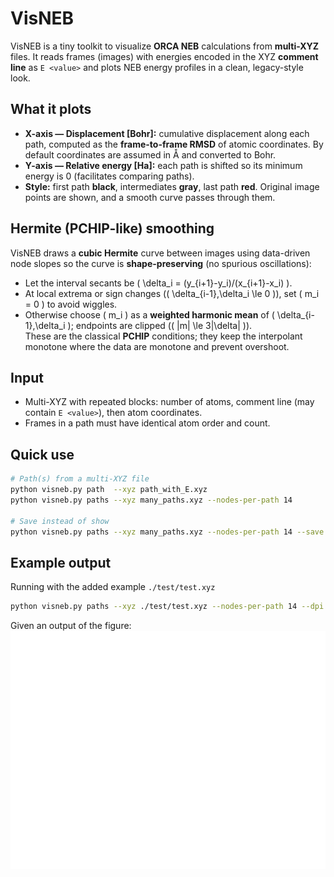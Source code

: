 # VisNEB

VisNEB is a tiny toolkit to visualize **ORCA NEB** calculations from **multi-XYZ** files. It reads frames (images) with energies encoded in the XYZ **comment line** as `E <value>` and plots NEB energy profiles in a clean, legacy-style look.

## What it plots
- **X-axis — Displacement [Bohr]:** cumulative displacement along each path, computed as the **frame-to-frame RMSD** of atomic coordinates. By default coordinates are assumed in Å and converted to Bohr.
- **Y-axis — Relative energy [Ha]:** each path is shifted so its minimum energy is 0 (facilitates comparing paths).
- **Style:** first path **black**, intermediates **gray**, last path **red**. Original image points are shown, and a smooth curve passes through them.

## Hermite (PCHIP-like) smoothing
VisNEB draws a **cubic Hermite** curve between images using data-driven node slopes so the curve is **shape-preserving** (no spurious oscillations):
- Let the interval secants be \( \delta_i = (y_{i+1}-y_i)/(x_{i+1}-x_i) \).  
- At local extrema or sign changes (\( \delta_{i-1}\,\delta_i \le 0 \)), set \( m_i = 0 \) to avoid wiggles.
- Otherwise choose \( m_i \) as a **weighted harmonic mean** of \( \delta_{i-1},\delta_i \); endpoints are clipped (\( |m| \le 3|\delta| \)).  
These are the classical **PCHIP** conditions; they keep the interpolant monotone where the data are monotone and prevent overshoot.

## Input
- Multi-XYZ with repeated blocks: number of atoms, comment line (may contain `E <value>`), then atom coordinates.  
- Frames in a path must have identical atom order and count.

## Quick use
```bash
# Path(s) from a multi-XYZ file
python visneb.py path  --xyz path_with_E.xyz
python visneb.py paths --xyz many_paths.xyz --nodes-per-path 14

# Save instead of show
python visneb.py paths --xyz many_paths.xyz --nodes-per-path 14 --save plots/neb.png
```

## Example output
Running with the added example `./test/test.xyz`
```bash
python visneb.py paths --xyz ./test/test.xyz --nodes-per-path 14 --dpi 200 --save ./fig/example.png
```
Given an output of the figure:
![Example](./fig/example.png "Example")
